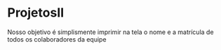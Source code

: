 # ProjetosII
Nosso objetivo é simplismente imprimir na tela o nome e a matrícula de todos os colaboradores da equipe

